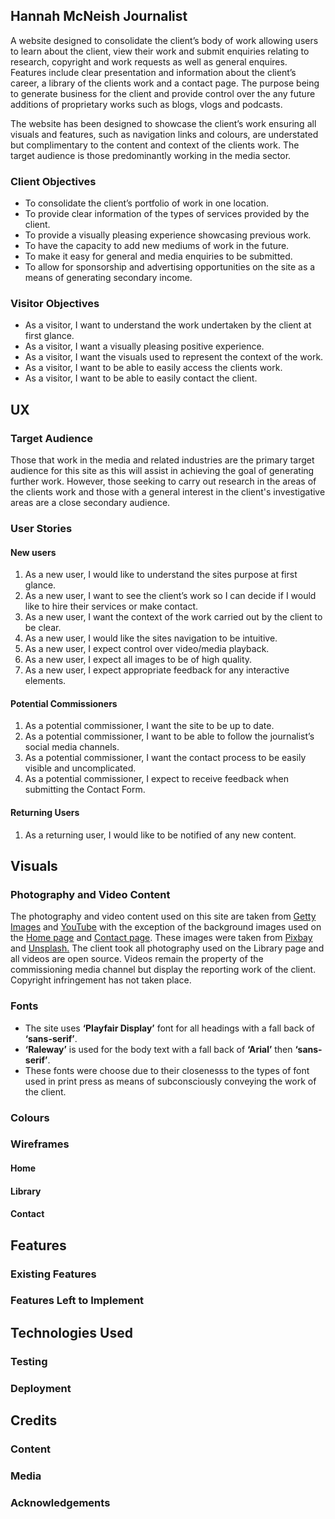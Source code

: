 ## Hannah McNeish Journalist
A website designed to consolidate the client’s body of work allowing users to learn about the client, view their work and submit enquiries relating to research, copyright and work requests as well as general enquires. Features include clear presentation and information about the client’s career, a library of the clients work and a contact page. The purpose being to generate business for the client and provide control over the any future additions of proprietary works such as blogs, vlogs and podcasts. 

The website has been designed to showcase the client’s work ensuring all visuals and features, such as navigation links and colours, are understated but complimentary to the content and context of the clients work. The target audience is those predominantly working in the media sector.

### Client Objectives
- To consolidate the client’s portfolio of work in one location. 
- To provide clear information of the types of services provided by the client. 
- To provide a visually pleasing experience showcasing previous work.
- To have the capacity to add new mediums of work in the future.
- To make it easy for general and media enquiries to be submitted.
- To allow for sponsorship and advertising opportunities on the site as a means of generating secondary income.

### Visitor Objectives
- As a visitor, I want to understand the work undertaken by the client at first glance.
- As a visitor, I want a visually pleasing positive experience.
- As a visitor, I want the visuals used to represent the context of the work.
- As a visitor, I want to be able to easily access the clients work.
- As a visitor, I want to be able to easily contact the client.

## UX

### Target Audience 
Those that work in the media and related industries are the primary target audience for this site as this will assist in achieving the goal of generating further work. However, those seeking to carry out research in the areas of the clients work and those with a general interest in the client's investigative areas are a close secondary audience.

### User Stories 

#### New users
1. As a new user, I would like to understand the sites purpose at first glance.
2. As a new user, I want to see the client’s work so I can decide if I would like to hire their services or make contact.
3. As a new user, I want the context of the work carried out by the client to be clear.
4. As a new user, I would like the sites navigation to be intuitive. 
5. As a new user, I expect control over video/media playback.
6. As a new user, I expect all images to be of high quality.
7. As a new user, I expect appropriate feedback for any interactive elements.

#### Potential Commissioners 
1.	As a potential commissioner, I want the site to be up to date.
2.	As a potential commissioner, I want to be able to follow the journalist’s social media channels.
3.	As a potential commissioner, I want the contact process to be easily visible and uncomplicated.
4.	As a potential commissioner, I expect to receive feedback when submitting the Contact Form.

#### Returning Users
1. As a returning user, I would like to be notified of any new content.




## Visuals 

### Photography and Video Content
The photography and video content used on this site are taken from [Getty Images](https://www.gettyimages.co.nz/photos/hannah-mcneish?family=editorial&phrase=hannah%20mcneish&sort=best#license) and [YouTube](https://www.youtube.com/results?search_query=hannah+mcneish) with the exception of the background images used on the [Home page](href="index.html") and [Contact page](href="contact.html"). These images were taken from [Pixbay](https://pixabay.com/photos/news-newsletter-newspaper-1591767/) and [Unsplash.](https://unsplash.com/s/photos/birds-on-a-wire)
The client took all photography used on the Library page and all videos are open source. Videos remain the property of the commissioning media channel but display the reporting work of the client. Copyright infringement has not taken place. 


### Fonts
- The site uses **‘Playfair Display’** font for all headings with a fall back of **‘sans-serif’**.
- **‘Raleway’** is used for the body text with a fall back of **‘Arial’** then **‘sans-serif’**. 
- These fonts were choose due to their closenesss to the types of font used in print press as means of subconsciously conveying the work of the client.


### Colours

### Wireframes 

#### Home
#### Library
#### Contact

## Features

### Existing Features 
### Features Left to Implement 

## Technologies Used

### Testing 

### Deployment 

## Credits 

### Content 
### Media 
### Acknowledgements